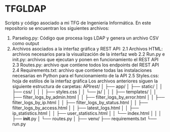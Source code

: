 # TFGLDAP
Scripts y código asociado a mi TFG de Ingeniería Informática.
En este repositorio se encuentran los siguientes archivos:
1. Parselog.py: Código que procesa logs LDAP y genera un archivo CSV como output
2. Archivos asociados a la interfaz gráfica y REST API:
   2.1 Archivos HTML: archivos necesarios para la visualización de la interfaz web
   2.2 Run.py e init.py: archivos que ejecutan y ponen en funcionamiento el REST API
   2.3 Routes.py: archivo que contiene todos los endpoints del REST API
   2.4 Requirements.txt: archivo que contiene todas las instalaciones necesarias en Python para el funcionamiento de la API
   2.5 Styles.css: hoja de estilos de la interfaz gráfica
Los archivos anteriores siguen la siguiente estructura de carpetas:
APIrest/
│
├── app/
│   ├── static/
│   │   ├── css/
│   │   │   ├── styles.css
│   │   └── js/
│   │
│   ├── templates/
│   │   ├── filter_logs_by_admin.html
│   │   ├── filter_logs_by_error.html
│   │   ├── filter_logs_by_ip.html
│   │   ├── filter_logs_by_status.html
│   │   ├── filter_logs_by_access.html
│   │   ├── latest_logs.html
│   │   ├── ip_statistics.html
│   │   ├── user_statistics.html
│   │   └── index.html
│   │
│   ├── __init__.py
│   └── routes.py
│
├── venv/
├── requirements.txt
└── run.py
